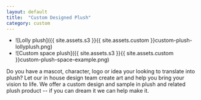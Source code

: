 ```yaml
---
layout: default
title:  "Custom Designed Plush"
category: custom
---
```


- ![Lolly plush]({{ site.assets.s3 }}{{ site.assets.custom }}custom-plush-lollyplush.png)
- ![Custom space plush]({{ site.assets.s3 }}{{ site.assets.custom }}custom-plush-space-example.png)

Do you have a mascot, character, logo or idea your looking to translate
into plush? Let our in house design team create art and help you bring your vision
to life. We offer a custom design and sample in plush and related plush
product -- if you can dream it we can help make it.